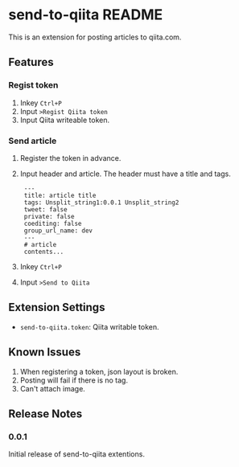 # send-to-qiita README

This is an extension for posting articles to qiita.com.

## Features

### Regist token

1. Inkey `Ctrl+P`
2. Input `>Regist Qiita token`
3. Input Qiita writeable token.

### Send article

1. Register the token in advance.
2. Input header and article. The header must have a title and tags.

        ---
        title: article title
        tags: Unsplit_string1:0.0.1 Unsplit_string2
        tweet: false
        private: false
        coediting: false
        group_url_name: dev
        ---   
        # article
        contents...
       
3. Inkey `Ctrl+P`
4. Input `>Send to Qiita`

## Extension Settings

* `send-to-qiita.token`: Qiita writable token.

## Known Issues

1. When registering a token, json layout is broken.
2. Posting will fail if there is no tag.
3. Can't attach image.

## Release Notes

### 0.0.1

Initial release of send-to-qiita extentions.

